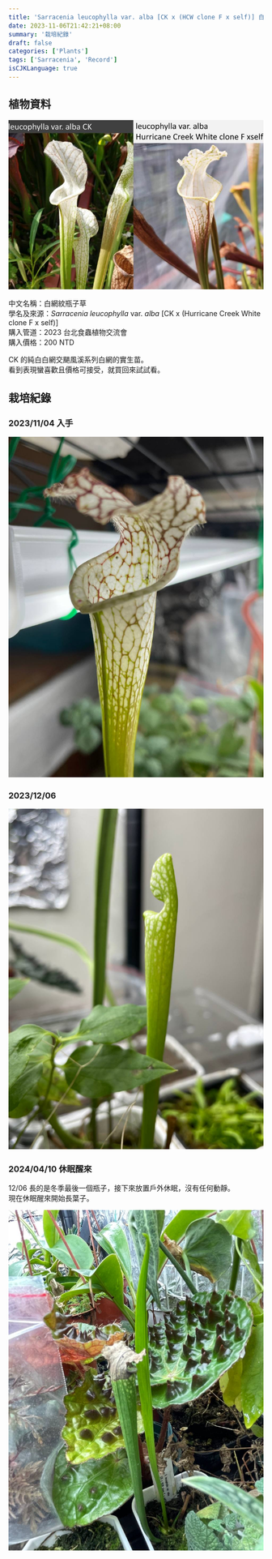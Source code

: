 ```yaml
---
title: 'Sarracenia leucophylla var. alba [CK x (HCW clone F x self)] 白網紋瓶子草'
date: 2023-11-06T21:42:21+08:00
summary: '栽培紀錄'
draft: false
categories: ['Plants']
tags: ['Sarracenia', 'Record']
isCJKLanguage: true
---
```


## 植物資料

![parent](./images/parent.jpg "[小蝕露台](https://www.facebook.com/littlebalconyofcarnivore/) 的父母本")

中文名稱：白網紋瓶子草  
學名及來源：*Sarracenia leucophylla* var. *alba* [CK x (Hurricane Creek White clone F x self)]  
購入管道：2023 台北食蟲植物交流會  
購入價格：200 NTD  

CK 的純白白網交颶風溪系列白網的實生苗。  
看到表現蠻喜歡且價格可接受，就買回來試試看。  

## 栽培紀錄

### 2023/11/04 入手

![2023-11-04](./images/2023-11-04.jpg "類似母本的細長瓶身")

### 2023/12/06

![2023-12-06](./images/2023-12-06.jpg "新瓶子目前長度約 14 cm")

### 2024/04/10 休眠醒來

12/06 長的是冬季最後一個瓶子，接下來放置戶外休眠，沒有任何動靜。  
現在休眠醒來開始長葉子。

![2024-04-10](./images/2024-04-10.jpg)
